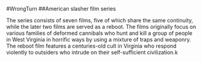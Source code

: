 #WrongTurn
##American slasher film series 

The series consists of seven films, five of which share the same continuity, while the later two films are served as a reboot. 
The films originally focus on various families of deformed cannibals who hunt and kill a group of people in West Virginia in horrific ways by using a mixture of traps and weaponry.
The reboot film features a centuries-old cult in Virginia who respond violently to outsiders who intrude on their self-sufficient civilization.k
